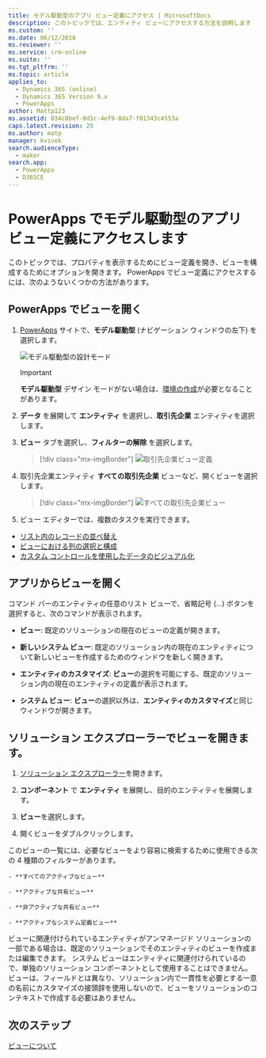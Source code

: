 ```yaml
---
title: モデル駆動型のアプリ ビュー定義にアクセス | MicrosoftDocs
description: このトピックでは、エンティティ ビューにアクセスする方法を説明します
ms.custom: ''
ms.date: 06/12/2018
ms.reviewer: ''
ms.service: crm-online
ms.suite: ''
ms.tgt_pltfrm: ''
ms.topic: article
applies_to:
  - Dynamics 365 (online)
  - Dynamics 365 Version 9.x
  - PowerApps
author: Mattp123
ms.assetid: 034c8bef-0d1c-4ef9-8da7-f81343c4553a
caps.latest.revision: 25
ms.author: matp
manager: kvivek
search.audienceType:
  - maker
search.app:
  - PowerApps
  - D365CE
---
```

# <a name="access-a-model-driven-app-view-definition-in-powerapps"></a>PowerApps でモデル駆動型のアプリ ビュー定義にアクセスします

 このトピックでは、プロパティを表示するためにビュー定義を開き、ビューを構成するためにオプションを開きます。 PowerApps でビュー定義にアクセスするには、次のようないくつかの方法があります。 
  
  
## <a name="open-a-view-in-powerapps"></a>PowerApps でビューを開く

1.  [PowerApps](https://web.powerapps.com/?utm_source=padocs&utm_medium=linkinadoc&utm_campaign=referralsfromdoc) サイトで、**モデル駆動型** (ナビゲーション ウィンドウの左下) を選択します。  

    ![モデル駆動型の設計モード](media/model-driven-switch.png)

    > [!IMPORTANT]
    > **モデル駆動型** デザイン モードがない場合は、[環境の作成](https://docs.microsoft.com/powerapps/administrator/create-environment)が必要となることがあります。 

2.  **データ** を展開して **エンティティ** を選択し、**取引先企業** エンティティを選択します。   
3. **ビュー** タブを選択し、**フィルターの解除** を選択します。

    > [!div class="mx-imgBorder"] 
    > ![取引先企業ビュー定義](media/account-view-definitions.png)

4. 取引先企業エンティティ **すべての取引先企業** ビューなど、開くビューを選択します。

    > [!div class="mx-imgBorder"] 
    > ![すべての取引先企業ビュー](media/all-accounts-view.png)

5. ビュー エディターでは、複数のタスクを実行できます。 
 
- [リスト内のレコードの並べ替え](configure-sorting.md)
- [ビューにおける列の選択と構成](choose-and-configure-columns.md)
- [カスタム コントロールを使用したデータのビジュアル化](use-custom-controls-data-visualizations.md) 

## <a name="open-a-view-from-an-app"></a>アプリからビューを開く

コマンド バーのエンティティの任意のリスト ビューで、省略記号 (...) ボタンを選択すると、次のコマンドが表示されます。  
- **ビュー**: 既定のソリューションの現在のビューの定義が開きます。  
  
- **新しいシステム ビュー**: 既定のソリューション内の現在のエンティティについて新しいビューを作成するためのウィンドウを新しく開きます。  
  
- **エンティティのカスタマイズ**: **ビュー**の選択を可能にする、既定のソリューション内の現在のエンティティの定義が表示されます。  
  
- **システム ビュー**: **ビュー**の選択以外は、**エンティティのカスタマイズ**と同じウィンドウが開きます。  

## <a name="open-a-view-in-solution-explorer"></a>ソリューション エクスプローラーでビューを開きます。 
  
1.  [ソリューション エクスプローラー](advanced-navigation.md#solution-explorer)を開きます。  
  
2.  **コンポーネント** で **エンティティ** を展開し、目的のエンティティを展開します。  
  
3.  **ビュー**を選択します。  
  
4.  開くビューをダブルクリックします。  
  
 このビューの一覧には、必要なビューをより容易に検索するために使用できる次の 4 種類のフィルターがあります。  
  
    - **すべてのアクティブなビュー**  
  
    - **アクティブな共有ビュー**  
  
    - **非アクティブな共有ビュー**  
  
    - **アクティブなシステム定義ビュー**  
  
 ビューに関連付けられているエンティティがアンマネージド ソリューションの一部である場合は、既定のソリューションでそのエンティティのビューを作成または編集できます。 システム ビューはエンティティに関連付けられているので、単独のソリューション コンポーネントとして使用することはできません。 ビューは、フィールドとは異なり、ソリューション内で一貫性を必要とする一意の名前にカスタマイズの接頭辞を使用しないので、ビューをソリューションのコンテキストで作成する必要はありません。 
 
## <a name="next-steps"></a>次のステップ
[ビューについて](create-edit-views.md)


